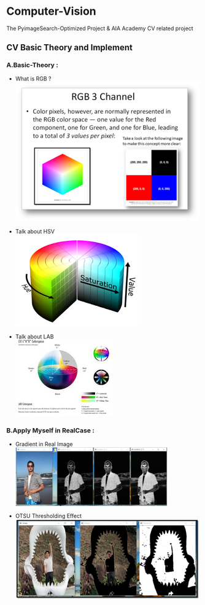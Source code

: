# Computer-Vision

The PyimageSearch-Optimized Project & AIA Academy CV related project

## CV Basic Theory and Implement


### A.Basic-Theory : 

-  What is RGB ? <br>
![image](Result_Image/chp_1_2_RGB.png) <br>

- Talk about HSV <br>
![image](Result_Image/HSV_color.png) <br>

- Talk about LAB <br>
![image](Result_Image/LAB.png) <br>


### B.Apply Myself in RealCase :

- Gradient in Real Image<br>
![image](Result_Image/chp_1_6_Gradient2.png) <br>

- OTSU Thresholding Effect<br>
![image](Result_Image/chp_1_9_1_OTSU_Thresholding.png) <br>
